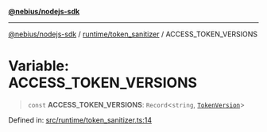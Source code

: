 [**@nebius/nodejs-sdk**](../../../README.md)

---

[@nebius/nodejs-sdk](../../../README.md) / [runtime/token_sanitizer](../README.md) / ACCESS_TOKEN_VERSIONS

# Variable: ACCESS_TOKEN_VERSIONS

> `const` **ACCESS_TOKEN_VERSIONS**: `Record`\<`string`, [`TokenVersion`](../classes/TokenVersion.md)\>

Defined in: [src/runtime/token_sanitizer.ts:14](https://github.com/nebius/nodejs-sdk/blob/2ec552fb564ad8fdbf78c4eb6e73ce9101501e8a/src/runtime/token_sanitizer.ts#L14)
